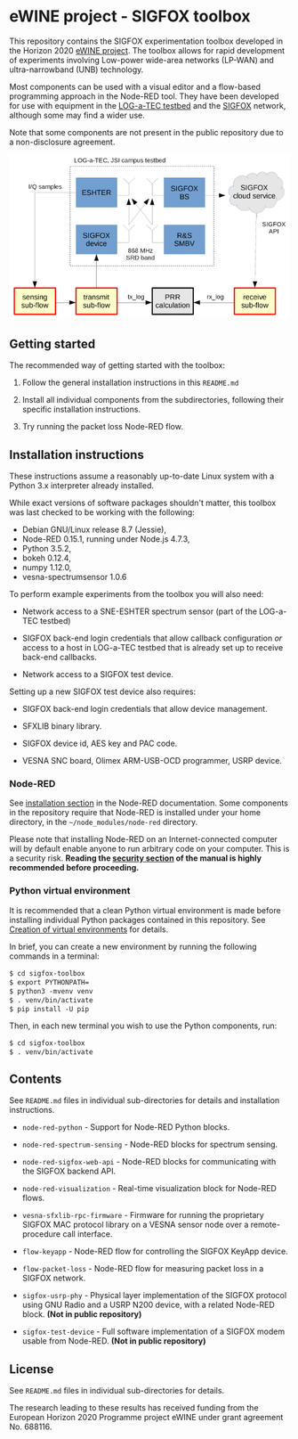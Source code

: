 # eWINE project - SIGFOX toolbox

This repository contains the SIGFOX experimentation toolbox developed in the
Horizon 2020 [eWINE project](https://ewine-project.eu/). The toolbox allows for
rapid development of experiments involving Low-power wide-area networks
(LP-WAN) and ultra-narrowband (UNB) technology.

Most components can be used with a visual editor and a flow-based programming
approach in the Node-RED tool. They have been developed for use with equipment
in the [LOG-a-TEC testbed](http://log-a-tec.eu/) and the
[SIGFOX](http://www.sigfox.com/) network, although some may find a wider use.

Note that some components are not present in the public repository due to a
non-disclosure agreement.

![](figures/overview.png)

## Getting started

The recommended way of getting started with the toolbox:

 1. Follow the general installation instructions in this `README.md`

 2. Install all individual components from the subdirectories, following their
    specific installation instructions.

 3. Try running the packet loss Node-RED flow.

## Installation instructions

These instructions assume a reasonably up-to-date Linux system with a Python
3.x interpreter already installed.

While exact versions of software packages shouldn't matter, this toolbox was
last checked to be working with the following:

 *  Debian GNU/Linux release 8.7 (Jessie),
 *  Node-RED 0.15.1, running under Node.js 4.7.3,
 *  Python 3.5.2,
 *  bokeh 0.12.4,
 *  numpy 1.12.0,
 *  vesna-spectrumsensor 1.0.6

To perform example experiments from the toolbox you will also need:

 *  Network access to a SNE-ESHTER spectrum sensor (part of the LOG-a-TEC
    testbed)

 *  SIGFOX back-end login credentials that allow callback configuration *or*
    access to a host in LOG-a-TEC testbed that is already set up to receive
    back-end callbacks.

 *  Network access to a SIGFOX test device.

Setting up a new SIGFOX test device also requires:

 *  SIGFOX back-end login credentials that allow device management.

 *  SFXLIB binary library.

 *  SIGFOX device id, AES key and PAC code.

 *  VESNA SNC board, Olimex ARM-USB-OCD programmer, USRP device.

### Node-RED

See [installation
section](http://nodered.org/docs/getting-started/installation) in the Node-RED
documentation. Some components in the repository require that Node-RED is
installed under your home directory, in the `~/node_modules/node-red` directory.

Please note that installing Node-RED on an Internet-connected computer will by
default enable anyone to run arbitrary code on your computer. This is a
security risk. **Reading the [security
section](http://nodered.org/docs/security) of the manual is highly recommended
before proceeding.**

### Python virtual environment

It is recommended that a clean Python virtual environment is made before
installing individual Python packages contained in this repository. See
[Creation of virtual environments](https://docs.python.org/3/library/venv.html)
for details.

In brief, you can create a new environment by running the following commands in
a terminal:

    $ cd sigfox-toolbox
    $ export PYTHONPATH=
    $ python3 -mvenv venv
    $ . venv/bin/activate
    $ pip install -U pip

Then, in each new terminal you wish to use the Python components, run:

    $ cd sigfox-toolbox
    $ . venv/bin/activate

## Contents

See `README.md` files in individual sub-directories for details and
installation instructions.

 *  `node-red-python` - Support for Node-RED Python blocks.

 *  `node-red-spectrum-sensing` - Node-RED blocks for spectrum sensing.

 *  `node-red-sigfox-web-api` - Node-RED blocks for communicating with the
    SIGFOX backend API.

 *  `node-red-visualization` - Real-time visualization block for Node-RED
    flows.

 *  `vesna-sfxlib-rpc-firmware` - Firmware for running the proprietary SIGFOX
    MAC protocol library on a VESNA sensor node over a remote-procedure call
    interface.

 *  `flow-keyapp` - Node-RED flow for controlling the SIGFOX KeyApp device.

 *  `flow-packet-loss` - Node-RED flow for measuring packet loss in a SIGFOX
    network.

 *  `sigfox-usrp-phy` - Physical layer implementation of the SIGFOX protocol
    using GNU Radio and a USRP N200 device, with a related Node-RED block.
    **(Not in public repository)**

 *  `sigfox-test-device` - Full software implementation of a SIGFOX modem
    usable from Node-RED. **(Not in public repository)**


## License

See `README.md` files in individual sub-directories for details.

The research leading to these results has received funding from the European
Horizon 2020 Programme project eWINE under grant agreement No. 688116.
